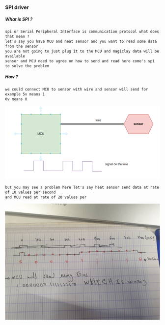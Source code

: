 ### SPI driver

##### What is SPI ?

```
spi or Serial Peripheral Interface is communication protocol what does that mean ?
let's say you have MCU and heat sensor and you want to read some data from the sensor
you are not going to just plug it to the MCU and magiclay data will be available
sensor and MCU need to agree on how to send and read here come's spi to solve the problem
```

##### How ?

```
we could connect MCU to sensor with wire and sensor will send for example 5v means 1
0v means 0
```

![](./pics/spi_protocol_construct.png)

````
but you may see a problem here let's say heat sensor send data at rate of 10 values per second
and MCU read at rate of 20 values per
````

![](./pics/spi_timing_problem.jpg)
